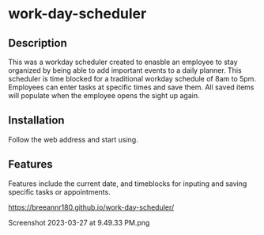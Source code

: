 # work-day-scheduler


## Description

This was a workday scheduler created to enasble an employee to stay organized by being able to add important events to a daily planner. This scheduler is time blocked for a traditional workday schedule of 8am to 5pm. Employees can enter tasks at specific times and save them. All saved items will populate when the employee opens the sight up again.

## Installation

Follow the web address and start using.


## Features

Features include the current date, and timeblocks for inputing and saving specific tasks or appointments.

https://breeannr180.github.io/work-day-scheduler/


Screenshot 2023-03-27 at 9.49.33 PM.png












